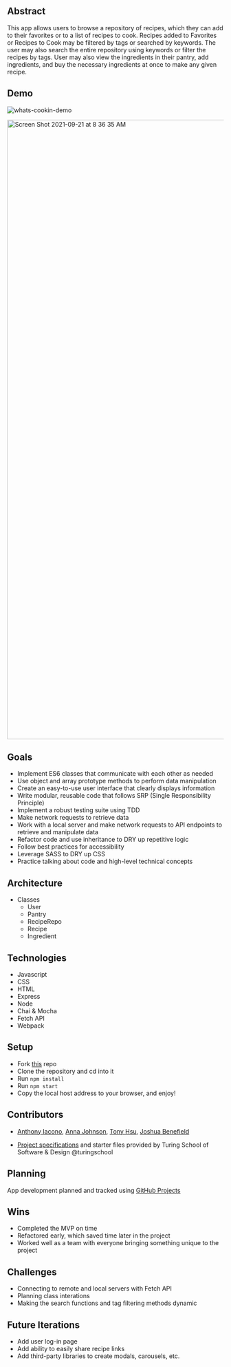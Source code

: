 ## Abstract
This app allows users to browse a repository of recipes, which they can add to their favorites or to a list of recipes to cook. Recipes added to Favorites or Recipes to Cook may be filtered by tags or searched by keywords. The user may also search the entire repository using keywords or filter the recipes by tags. User may also view the ingredients in their pantry, add ingredients, and buy the necessary ingredients at once to make any given recipe.

## Demo 
![whats-cookin-demo](https://user-images.githubusercontent.com/72999840/132435408-ce5e42aa-cbfb-4cda-8294-c49c38b36ce0.gif)

[<img width="1440" alt="Screen Shot 2021-09-21 at 8 36 35 AM" src="https://user-images.githubusercontent.com/72999840/134201836-6cd5c65f-8db8-4f57-b67e-de5028bfd97a.png">](https://youtu.be/Xx22z-O_jOA)

## Goals
- Implement ES6 classes that communicate with each other as needed
- Use object and array prototype methods to perform data manipulation
- Create an easy-to-use user interface that clearly displays information
- Write modular, reusable code that follows SRP (Single Responsibility Principle)
- Implement a robust testing suite using TDD
- Make network requests to retrieve data
- Work with a local server and make network requests to API endpoints to retrieve and manipulate data
- Refactor code and use inheritance to DRY up repetitive logic
- Follow best practices for accessibility
- Leverage SASS to DRY up CSS
- Practice talking about code and high-level technical concepts

## Architecture
- Classes
  - User
  - Pantry
  - RecipeRepo
  - Recipe
  - Ingredient

## Technologies
  - Javascript
  - CSS
  - HTML
  - Express
  - Node
  - Chai & Mocha
  - Fetch API
  - Webpack
 
## Setup
  - Fork [this](https://github.com/annnuuuh/whats-cookin) repo
  - Clone the repository and cd into it
  - Run `npm install`
  - Run `npm start`
  - Copy the local host address to your browser, and enjoy!

## Contributors
  - [Anthony Iacono](https://github.com/anthony-iacono), [Anna Johnson](https://github.com/annnuuuh), [Tony Hsu](https://github.com/tonydhsu), [Joshua Benefield](https://github.com/jabene)

  - [Project specifications](https://frontend.turing.edu/projects/whats-cookin-part-one.html) and starter files provided by Turing School of Software & Design @turingschool

## Planning
App development planned and tracked using [GitHub Projects](https://github.com/annnuuuh/whats-cookin/projects/1)

## Wins
  - Completed the MVP on time
  - Refactored early, which saved time later in the project
  - Worked well as a team with everyone bringing something unique to the project

## Challenges
  - Connecting to remote and local servers with Fetch API
  - Planning class interations
  - Making the search functions and tag filtering methods dynamic

## Future Iterations
- Add user log-in page
- Add ability to easily share recipe links
- Add third-party libraries to create modals, carousels, etc.
